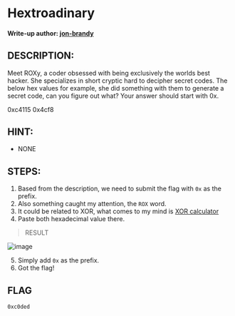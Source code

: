 # Hextroadinary
#### Write-up author: [jon-brandy](https://github.com/jon-brandy)
## DESCRIPTION:

Meet ROXy, a coder obsessed with being exclusively the worlds best hacker. 
She specializes in short cryptic hard to decipher secret codes. 
The below hex values for example, she did something with them to generate a secret code, can you figure out what? Your answer should start with 0x.

0xc4115 0x4cf8

## HINT:
- NONE

## STEPS:
1. Based from the description, we need to submit the flag with `0x` as the prefix.
2. Also something caught my attention, the `ROX` word.
3. It could be related to XOR, what comes to my mind is [XOR calculator](https://xor.pw/#)
4. Paste both hexadecimal value there.

> RESULT


![image](https://user-images.githubusercontent.com/70703371/195376760-332e94d0-1496-4f41-92d0-6119de536a76.png)


5. Simply add `0x` as the prefix.
6. Got the flag!


## FLAG

```
0xc0ded
```
